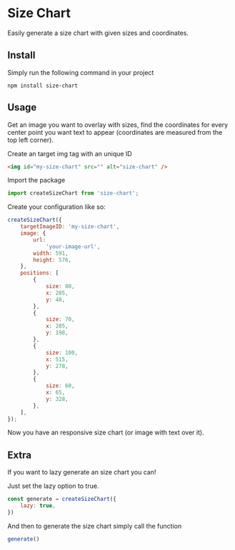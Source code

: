 # Size Chart
Easily generate a size chart with given sizes and coordinates.

## Install
Simply run the following command in your project
```
npm install size-chart
```

## Usage
Get an image you want to overlay with sizes, find the coordinates for every center point you want text to appear (coordinates are measured from the top left corner).

Create an target img tag with an unique ID
```html
<img id="my-size-chart" src="" alt="size-chart" />
```

Import the package
```js
import createSizeChart from 'size-chart';
```

Create your configuration like so:
```js
createSizeChart({
    targetImageID: 'my-size-chart',
    image: {
        url:
            'your-image-url',
        width: 591,
        height: 576,
    },
    positions: [
        {
            size: 80,
            x: 285,
            y: 48,
        },
        {
            size: 70,
            x: 285,
            y: 198,
        },
        {
            size: 100,
            x: 515,
            y: 278,
        },
        {
            size: 60,
            x: 65,
            y: 328,
        },
    ],
});
```
Now you have an responsive size chart (or image with text over it).

## Extra
If you want to lazy generate an size chart you can!

Just set the lazy option to true.
```js
const generate = createSizeChart({
    lazy: true,
})
```

And then to generate the size chart simply call the function
```js
generate()
```
